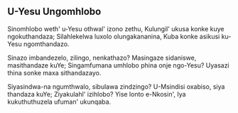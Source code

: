 ## U-Yesu Ungomhlobo

Sinomhlobo weth' u-Yesu othwal' izono zethu,
Kulungil' ukusa konke kuye ngokuthandaza;
Silahlekelwa luxolo olungakananina,
Kuba konke asikusi ku-Yesu ngomthandazo.

Sinazo imbandezelo, zilingo, nenkathazo?
Masingaze sidaniswe, masithandaze kuYe;
Singamfumana umhlobo phina onje ngo-Yesu?
Uyasazi thina sonke maxa sithandazayo.

Siyasindwa-na ngumthwalo, sibulawa zindzingo?
U-Msindisi oxabiso, siya thandaza kuYe;
Ziyakulahl' izihlobo? Yise lonto e-Nkosin',
Iya kukuthuthuzela ufuman' ukunqaba.

